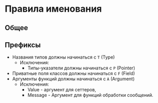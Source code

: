 # Правила именования


## Общее


## Префиксы

  * Названия типов должны начинаться с `T` (Type)
    * Исключения: 
      * Типы-указатели должны начинаться с `P` (Pointer)
  * Приватные поля классов должны начинаться с `F` (Field)
  * Аргументы функций должны начинаться с `A` (Argument)
    * Исключения: 
      * Value - аргумент для сеттеров,
      * Message - Аргумент для функций обработки сообщений.

